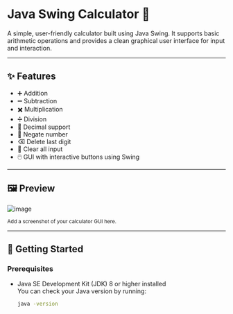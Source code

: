 # Java Swing Calculator 🧮

A simple, user-friendly calculator built using Java Swing. It supports basic arithmetic operations and provides a clean graphical user interface for input and interaction.

---

## ✨ Features

- ➕ Addition  
- ➖ Subtraction  
- ✖️ Multiplication  
- ➗ Division  
- 🔢 Decimal support  
- 🔄 Negate number  
- ⌫ Delete last digit  
- 🧼 Clear all input  
- 🖱️ GUI with interactive buttons using Swing

---

## 🖼️ Preview

![image](https://github.com/user-attachments/assets/b8060088-a066-44a1-be56-8ef0fa7837bc)
  
<sub>Add a screenshot of your calculator GUI here.</sub>

---

## 🚀 Getting Started

### Prerequisites

- Java SE Development Kit (JDK) 8 or higher installed  
  You can check your Java version by running:
  ```bash
  java -version
